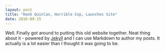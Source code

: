 ```yaml
---
layout: post
title: "Hank Quinlan, Horrible Cop, Launches Site"
date: 2016-09-15
---
```


Well. Finally got around to putting this old website together. Neat thing about it - powered by [Jekyll](http://jekyllrb.com) and I can use Markdown to author my posts. It actually is a lot easier than I thought it was going to be.



